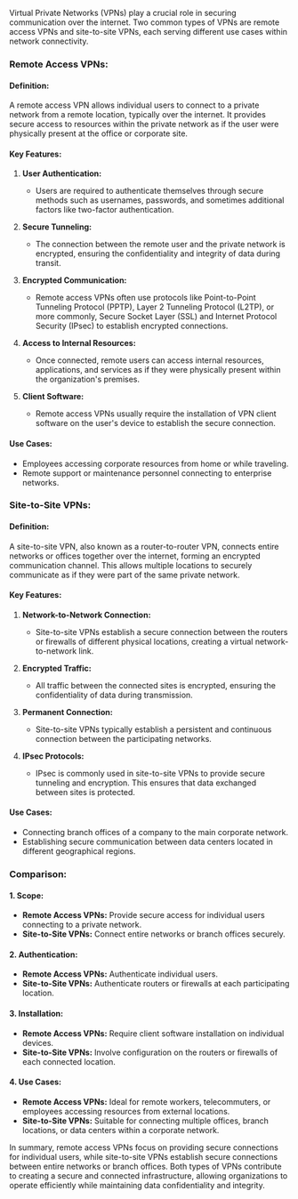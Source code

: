 Virtual Private Networks (VPNs) play a crucial role in securing communication over the internet. Two common types of VPNs are remote access VPNs and site-to-site VPNs, each serving different use cases within network connectivity.

### Remote Access VPNs:

#### Definition:
A remote access VPN allows individual users to connect to a private network from a remote location, typically over the internet. It provides secure access to resources within the private network as if the user were physically present at the office or corporate site.

#### Key Features:

1. **User Authentication:**
   - Users are required to authenticate themselves through secure methods such as usernames, passwords, and sometimes additional factors like two-factor authentication.

2. **Secure Tunneling:**
   - The connection between the remote user and the private network is encrypted, ensuring the confidentiality and integrity of data during transit.

3. **Encrypted Communication:**
   - Remote access VPNs often use protocols like Point-to-Point Tunneling Protocol (PPTP), Layer 2 Tunneling Protocol (L2TP), or more commonly, Secure Socket Layer (SSL) and Internet Protocol Security (IPsec) to establish encrypted connections.

4. **Access to Internal Resources:**
   - Once connected, remote users can access internal resources, applications, and services as if they were physically present within the organization's premises.

5. **Client Software:**
   - Remote access VPNs usually require the installation of VPN client software on the user's device to establish the secure connection.

#### Use Cases:
- Employees accessing corporate resources from home or while traveling.
- Remote support or maintenance personnel connecting to enterprise networks.

### Site-to-Site VPNs:

#### Definition:
A site-to-site VPN, also known as a router-to-router VPN, connects entire networks or offices together over the internet, forming an encrypted communication channel. This allows multiple locations to securely communicate as if they were part of the same private network.

#### Key Features:

1. **Network-to-Network Connection:**
   - Site-to-site VPNs establish a secure connection between the routers or firewalls of different physical locations, creating a virtual network-to-network link.

2. **Encrypted Traffic:**
   - All traffic between the connected sites is encrypted, ensuring the confidentiality of data during transmission.

3. **Permanent Connection:**
   - Site-to-site VPNs typically establish a persistent and continuous connection between the participating networks.

4. **IPsec Protocols:**
   - IPsec is commonly used in site-to-site VPNs to provide secure tunneling and encryption. This ensures that data exchanged between sites is protected.

#### Use Cases:
- Connecting branch offices of a company to the main corporate network.
- Establishing secure communication between data centers located in different geographical regions.

### Comparison:

#### 1. **Scope:**
   - **Remote Access VPNs:** Provide secure access for individual users connecting to a private network.
   - **Site-to-Site VPNs:** Connect entire networks or branch offices securely.

#### 2. **Authentication:**
   - **Remote Access VPNs:** Authenticate individual users.
   - **Site-to-Site VPNs:** Authenticate routers or firewalls at each participating location.

#### 3. **Installation:**
   - **Remote Access VPNs:** Require client software installation on individual devices.
   - **Site-to-Site VPNs:** Involve configuration on the routers or firewalls of each connected location.

#### 4. **Use Cases:**
   - **Remote Access VPNs:** Ideal for remote workers, telecommuters, or employees accessing resources from external locations.
   - **Site-to-Site VPNs:** Suitable for connecting multiple offices, branch locations, or data centers within a corporate network.

In summary, remote access VPNs focus on providing secure connections for individual users, while site-to-site VPNs establish secure connections between entire networks or branch offices. Both types of VPNs contribute to creating a secure and connected infrastructure, allowing organizations to operate efficiently while maintaining data confidentiality and integrity.
